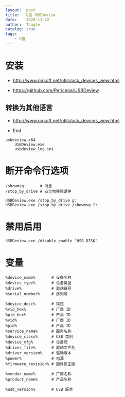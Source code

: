 ```yaml
---
layout:  post
title:   U盘 USBDeview
date:    2020-11-22
author:  Tangle
catalog: true
tags:
    - U盘
---
```


# 安装

- <http://www.nirsoft.net/utils/usb_devices_view.html>

- <https://github.com/Pericena/USBDeview>

## 转换为其他语言

- <http://www.nirsoft.net/utils/usb_devices_view.html>

- End

```
usbdeview-x64
    USBDeview.exe
    usbdeview_lng.ini
```

# 断开命令行选项

```
/showmsg       # 消息
/stop_by_drive # 安全地移除硬件
```

```
USBDeview.exe /stop_by_drive g:
USBDeview.exe /stop_by_drive /showmsg f:
```

# 禁用启用

```
USBDeview.exe /disable_enable "USB DISK"
```

# 变量

```
%device_name%       # 设备名称
%device_type%       # 设备类型
%drive%             # 驱动器号
%serial_number%     # 序列号

%device_desc%       # 描述
%vid_hex%           # 厂商 ID
%pid_hex%           # 产品 ID
%vid%               # 厂商 ID
%pid%               # 产品 ID
%service_name%      # 服务名称
%device_class%      # USB 类别
%device_mfg%        # 设备商
%driver_file%       # 驱动文件名
%driver_version%    # 驱动版本
%power%             # 电源
%firmware_revision% # 固件修正版

%vendor_name%       # 厂商名称
%product_name%      # 产品名称

%usb_version%       # USB 版本



```
